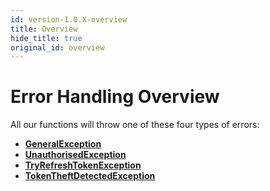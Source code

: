 ```yaml
---
id: version-1.0.X-overview
title: Overview
hide_title: true
original_id: overview
---
```


# Error Handling Overview

All our functions will throw one of these four types of errors:
- **[GeneralException](./general-error)**
- **[UnauthorisedException](./unauthorised)**
- **[TryRefreshTokenException](./try-refresh-token)**
- **[TokenTheftDetectedException](./token-theft-detected)**